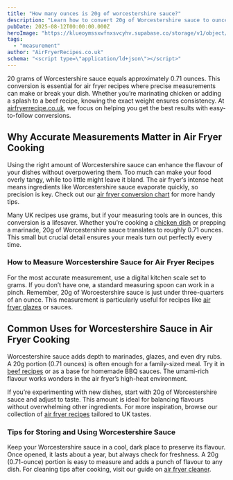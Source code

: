 ```yaml
---
title: "How many ounces is 20g of worcestershire sauce?"
description: "Learn how to convert 20g of Worcestershire sauce to ounces for precise air fryer cooking. Get accurate measurements in seconds!"
pubDate: 2025-08-12T00:00:00.000Z
heroImage: "https://klueoymssxwfnxsvcyhv.supabase.co/storage/v1/object/public/md/how-many-ounces-is-20g-worcestershire-sauce-b0b06427.webp"
tags:
  - "measurement"
author: "AirFryerRecipes.co.uk"
schema: "<script type=\"application/ld+json\"></script>"
---
```


<p>20 grams of Worcestershire sauce equals approximately 0.71 ounces. This conversion is essential for air fryer recipes where precise measurements can make or break your dish. Whether you’re marinating chicken or adding a splash to a beef recipe, knowing the exact weight ensures consistency. At <a href=https://www.airfryerrecipe.co.uk>airfryerrecipe.co.uk</a>, we focus on helping you get the best results with easy-to-follow conversions.</p>

<h2>Why Accurate Measurements Matter in Air Fryer Cooking</h2>
<p>Using the right amount of Worcestershire sauce can enhance the flavour of your dishes without overpowering them. Too much can make your food overly tangy, while too little might leave it bland. The air fryer’s intense heat means ingredients like Worcestershire sauce evaporate quickly, so precision is key. Check out our <a href=https://www.airfryerrecipe.co.uk/air-fryer-conversion-chart>air fryer conversion chart</a> for more handy tips.</p>

<p>Many UK recipes use grams, but if your measuring tools are in ounces, this conversion is a lifesaver. Whether you’re cooking a <a href=https://www.airfryerrecipe.co.uk/recipe-category/chicken>chicken dish</a> or prepping a marinade, 20g of Worcestershire sauce translates to roughly 0.71 ounces. This small but crucial detail ensures your meals turn out perfectly every time.</p>

<h3>How to Measure Worcestershire Sauce for Air Fryer Recipes</h3>
<p>For the most accurate measurement, use a digital kitchen scale set to grams. If you don’t have one, a standard measuring spoon can work in a pinch. Remember, 20g of Worcestershire sauce is just under three-quarters of an ounce. This measurement is particularly useful for recipes like <a href=https://www.airfryerrecipe.co.uk/recipes>air fryer glazes</a> or sauces.</p>

<h2>Common Uses for Worcestershire Sauce in Air Fryer Cooking</h2>
<p>Worcestershire sauce adds depth to marinades, glazes, and even dry rubs. A 20g portion (0.71 ounces) is often enough for a family-sized meal. Try it in <a href=https://www.airfryerrecipe.co.uk/recipe-category/beef>beef recipes</a> or as a base for homemade BBQ sauces. The umami-rich flavour works wonders in the air fryer’s high-heat environment.</p>

<p>If you’re experimenting with new dishes, start with 20g of Worcestershire sauce and adjust to taste. This amount is ideal for balancing flavours without overwhelming other ingredients. For more inspiration, browse our collection of <a href=https://www.airfryerrecipe.co.uk/recipes>air fryer recipes</a> tailored to UK tastes.</p>

<h3>Tips for Storing and Using Worcestershire Sauce</h3>
<p>Keep your Worcestershire sauce in a cool, dark place to preserve its flavour. Once opened, it lasts about a year, but always check for freshness. A 20g (0.71-ounce) portion is easy to measure and adds a punch of flavour to any dish. For cleaning tips after cooking, visit our guide on <a href=https://www.airfryerrecipe.co.uk/air-fryer-cleaner>air fryer cleaner</a>.</p>